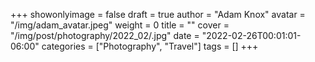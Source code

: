 +++
showonlyimage = false
draft = true
author = "Adam Knox"
avatar = "/img/adam_avatar.jpeg"
weight = 0
title = ""
cover = "/img/post/photography/2022_02/.jpg"
date = "2022-02-26T00:01:01-06:00"
categories = ["Photography", "Travel"]
tags = []
+++
<!--more-->
